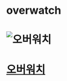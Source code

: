 # overwatch

# ![오버워치](http://www.thefirstmedia.net/ko/wp-content/uploads/2017/03/0017.jpg)

# [오버워치](https://youtu.be/rbU2aG6CfVQ)


